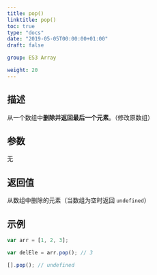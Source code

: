 ```yaml
---
title: pop()
linktitle: pop()
toc: true
type: "docs"
date: "2019-05-05T00:00:00+01:00"
draft: false

group: ES3 Array

weight: 20
---
```


## 描述

从一个数组中**删除并返回最后一个元素**。（修改原数组）

## 参数

无

## 返回值

从数组中删除的元素（当数组为空时返回 `undefined`）

## 示例

```js
var arr = [1, 2, 3];

var delEle = arr.pop(); // 3

[].pop(); // undefined
```
